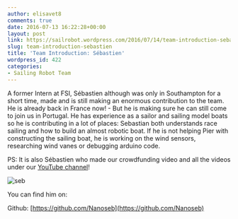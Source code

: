 ```yaml
---
author: elisavet8
comments: true
date: 2016-07-13 16:22:28+00:00
layout: post
link: https://sailrobot.wordpress.com/2016/07/14/team-introduction-sebastien/
slug: team-introduction-sebastien
title: 'Team Introduction: Sébastien'
wordpress_id: 422
categories:
- Sailing Robot Team
---
```


A former Intern at FSI, Sébastien although was only in Southampton for a short time, made and is still making an enormous contribution to the team. He is already back in France now! - But he is making sure he can still come to join us in Portugal. He has experience as a sailor and sailing model boats so he is contributing in a lot of places: Sebastian both understands race sailing and how to build an almost robotic boat. If he is not helping Pier with constructing the sailing boat, he is working on the wind sensors, researching wind vanes or debugging arduino code.


PS: It is also Sébastien who made our crowdfunding video and all the videos under our [YouTube channel](https://www.youtube.com/channel/UCTyD1mkkHjv4Pt5DJc9eMsQ)!

![seb](https://sailrobot.files.wordpress.com/2016/02/seb.jpg)

You can find him on:

Github: [https://github.com/Nanoseb](https://github.com/Nanoseb)

